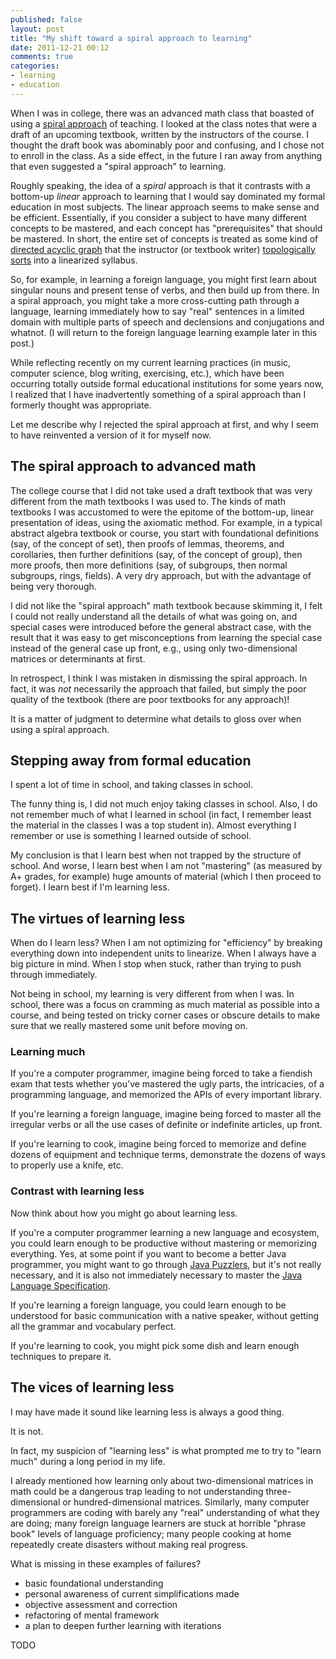```yaml
---
published: false
layout: post
title: "My shift toward a spiral approach to learning"
date: 2011-12-21 00:12
comments: true
categories:
- learning
- education
---
```

When I was in college, there was an advanced math class that boasted of using a [spiral approach](http://en.wikipedia.org/wiki/Spiral_approach) of teaching. I looked at the class notes that were a draft of an upcoming textbook, written by the instructors of the course. I thought the draft book was abominably poor and confusing, and I chose not to enroll in the class. As a side effect, in the future I ran away from anything that even suggested a "spiral approach" to learning.

Roughly speaking, the idea of a *spiral* approach is that it contrasts with a bottom-up *linear* approach to learning that I would say dominated my formal education in most subjects. The linear approach seems to make sense and be efficient. Essentially, if you consider a subject to have many different concepts to be mastered, and each concept has "prerequisites" that should be mastered. In short, the entire set of concepts is treated as some kind of [directed acyclic graph](http://en.wikipedia.org/wiki/Directed_acyclic_graph) that the instructor (or textbook writer) [topologically sorts](http://en.wikipedia.org/wiki/Topological_sorting) into a linearized syllabus.

So, for example, in learning a foreign language, you might first learn about singular nouns and present tense of verbs, and then build up from there. In a spiral approach, you might take a more cross-cutting path through a language, learning immediately how to say "real" sentences in a limited domain with multiple parts of speech and declensions and conjugations and whatnot. (I will return to the foreign language learning example later in this post.)

While reflecting recently on my current learning practices (in music, computer science, blog writing, exercising, etc.), which have been occurring totally outside formal educational institutions for some years now, I realized that I have inadvertently something of a spiral approach than I formerly thought was appropriate.

Let me describe why I rejected the spiral approach at first, and why I seem to have reinvented a version of it for myself now.

<!--more-->

## The spiral approach to advanced math

The college course that I did not take used a draft textbook that was very different from the math textbooks I was used to. The kinds of math textbooks I was accustomed to were the epitome of the bottom-up, linear presentation of ideas, using the axiomatic method. For example, in a typical abstract algebra textbook or course, you start with foundational definitions (say, of the concept of set), then proofs of lemmas, theorems, and corollaries, then further definitions (say, of the concept of group), then more proofs, then more definitions (say, of subgroups, then normal subgroups, rings, fields). A very dry approach, but with the advantage of being very thorough.

I did not like the "spiral approach" math textbook because skimming it, I felt I could not really understand all the details of what was going on, and special cases were introduced before the general abstract case, with the result that it was easy to get misconceptions from learning the special case instead of the general case up front, e.g., using only two-dimensional matrices or determinants at first.

In retrospect, I think I was mistaken in dismissing the spiral approach. In fact, it was *not* necessarily the approach that failed, but simply the poor quality of the textbook (there are poor textbooks for any approach)!

It is a matter of judgment to determine what details to gloss over when using a spiral approach.

## Stepping away from formal education

I spent a lot of time in school, and taking classes in school.

The funny thing is, I did not much enjoy taking classes in school. Also, I do not remember much of what I learned in school (in fact, I remember least the material in the classes I was a top student in). Almost everything I remember or use is something I learned outside of school.

My conclusion is that I learn best when not trapped by the structure of school. And worse, I learn best when I am not "mastering" (as measured by A+ grades, for example) huge amounts of material (which I then proceed to forget). I learn best if I'm learning less.

## The virtues of learning less

When do I learn less? When I am not optimizing for "efficiency" by breaking everything down into independent units to linearize. When I always have a big picture in mind. When I stop when stuck, rather than trying to push through immediately.

Not being in school, my learning is very different from when I was. In school, there was a focus on cramming as much material as possible into a course, and being tested on tricky corner cases or obscure details to make sure that we really mastered some unit before moving on.

### Learning much

If you're a computer programmer, imagine being forced to take a fiendish exam that tests whether you've mastered the ugly parts, the intricacies, of a programming language, and memorized the APIs of every important library.

If you're learning a foreign language, imagine being forced to master all the irregular verbs or all the use cases of definite or indefinite articles, up front.

If you're learning to cook, imagine being forced to memorize and define dozens of equipment and technique terms, demonstrate the dozens of ways to properly use a knife, etc.

### Contrast with learning less

Now think about how you might go about learning less.

If you're a computer programmer learning a new language and ecosystem, you could learn enough to be productive without mastering or memorizing everything. Yes, at some point if you want to become a better Java programmer, you might want to go through [Java Puzzlers](http://www.javapuzzlers.com/), but it's not really necessary, and it is also not immediately necessary to master the [Java Language Specification](http://java.sun.com/docs/books/jls/third_edition/html/j3TOC.html).

If you're learning a foreign language, you could learn enough to be understood for basic communication with a native speaker, without getting all the grammar and vocabulary perfect.

If you're learning to cook, you might pick some dish and learn enough techniques to prepare it.

## The vices of learning less

I may have made it sound like learning less is always a good thing.

It is not.

In fact, my suspicion of "learning less" is what prompted me to try to "learn much" during a long period in my life.

I already mentioned how learning only about two-dimensional matrices in math could be a dangerous trap leading to not understanding three-dimensional or hundred-dimensional matrices. Similarly, many computer programmers are coding with barely any "real" understanding of what they are doing; many foreign language learners are stuck at horrible "phrase book" levels of language proficiency; many people cooking at home repeatedly create disasters without making real progress.

What is missing in these examples of failures?

- basic foundational understanding
- personal awareness of current simplifications made
- objective assessment and correction
- refactoring of mental framework
- a plan to deepen further learning with iterations

TODO
